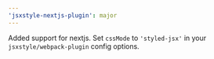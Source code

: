 ```yaml
---
'jsxstyle-nextjs-plugin': major
---
```


Added support for nextjs. Set `cssMode` to `'styled-jsx'` in your `jsxstyle/webpack-plugin` config options.
